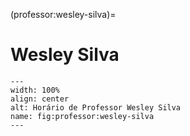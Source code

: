 (professor:wesley-silva)=

# Wesley Silva

```{figure} ../_static/img/professor/wesley-silva.png
---
width: 100%
align: center
alt: Horário de Professor Wesley Silva
name: fig:professor:wesley-silva
---
```

